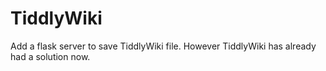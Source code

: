 # TiddlyWiki

Add a flask server to save TiddlyWiki file. However TiddlyWiki has already had a solution now.
